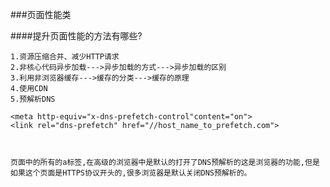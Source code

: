 ###页面性能类

####提升页面性能的方法有哪些?
    
    1.资源压缩合并、减少HTTP请求
    2.非核心代码异步加载--->异步加载的方式--->异步加载的区别
    3.利用非浏览器缓存--->缓存的分类--->缓存的原理
    4.使用CDN
    5.预解析DNS
    
    <meta http-equiv="x-dns-prefetch-control"content="on">
    <link rel="dns-prefetch" href="//host_name_to_prefetch.com">
    
    

    页面中的所有的a标签,在高级的浏览器中是默认的打开了DNS预解析的这是浏览器的功能,但是如果这个页面是HTTPS协议开头的,很多浏览器是默认关闭DNS预解析的。